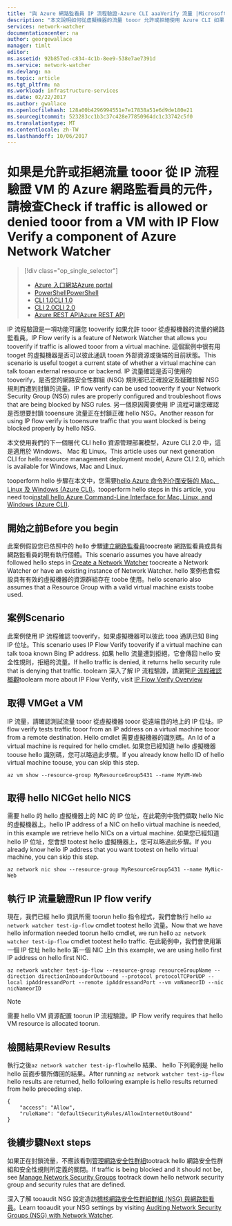 ```yaml
---
title: "與 Azure 網路監看員 IP 流程驗證-Azure CLI aaaVerify 流量 |Microsoft 文件"
description: "本文說明如何從虛擬機器的流量 tooor 允許或拒絕使用 Azure CLI 如果 toocheck"
services: network-watcher
documentationcenter: na
author: georgewallace
manager: timlt
editor: 
ms.assetid: 92b857ed-c834-4c1b-8ee9-538e7ae7391d
ms.service: network-watcher
ms.devlang: na
ms.topic: article
ms.tgt_pltfrm: na
ms.workload: infrastructure-services
ms.date: 02/22/2017
ms.author: gwallace
ms.openlocfilehash: 128a00b4296994551e7e17838a51e6d9de180e21
ms.sourcegitcommit: 523283cc1b3c37c428e77850964dc1c33742c5f0
ms.translationtype: MT
ms.contentlocale: zh-TW
ms.lasthandoff: 10/06/2017
---
```

# <a name="check-if-traffic-is-allowed-or-denied-tooor-from-a-vm-with-ip-flow-verify-a-component-of-azure-network-watcher"></a><span data-ttu-id="c8510-103">如果是允許或拒絕流量 tooor 從 IP 流程驗證 VM 的 Azure 網路監看員的元件，請檢查</span><span class="sxs-lookup"><span data-stu-id="c8510-103">Check if traffic is allowed or denied tooor from a VM with IP Flow Verify a component of Azure Network Watcher</span></span>

> [!div class="op_single_selector"]
> - [<span data-ttu-id="c8510-104">Azure 入口網站</span><span class="sxs-lookup"><span data-stu-id="c8510-104">Azure portal</span></span>](network-watcher-check-ip-flow-verify-portal.md)
> - [<span data-ttu-id="c8510-105">PowerShell</span><span class="sxs-lookup"><span data-stu-id="c8510-105">PowerShell</span></span>](network-watcher-check-ip-flow-verify-powershell.md)
> - [<span data-ttu-id="c8510-106">CLI 1.0</span><span class="sxs-lookup"><span data-stu-id="c8510-106">CLI 1.0</span></span>](network-watcher-check-ip-flow-verify-cli-nodejs.md)
> - [<span data-ttu-id="c8510-107">CLI 2.0</span><span class="sxs-lookup"><span data-stu-id="c8510-107">CLI 2.0</span></span>](network-watcher-check-ip-flow-verify-cli.md)
> - [<span data-ttu-id="c8510-108">Azure REST API</span><span class="sxs-lookup"><span data-stu-id="c8510-108">Azure REST API</span></span>](network-watcher-check-ip-flow-verify-rest.md)


<span data-ttu-id="c8510-109">IP 流程驗證是一項功能可讓您 tooverify 如果允許 tooor 從虛擬機器的流量的網路監看員。</span><span class="sxs-lookup"><span data-stu-id="c8510-109">IP Flow verify is a feature of Network Watcher that allows you tooverify if traffic is allowed tooor from a virtual machine.</span></span> <span data-ttu-id="c8510-110">這個案例中很有用 tooget 的虛擬機器是否可以彼此通訊 tooan 外部資源或後端的目前狀態。</span><span class="sxs-lookup"><span data-stu-id="c8510-110">This scenario is useful tooget a current state of whether a virtual machine can talk tooan external resource or backend.</span></span> <span data-ttu-id="c8510-111">IP 流量確認是否可使用的 tooverify，是否您的網路安全性群組 (NSG) 規則都已正確設定及疑難排解 NSG 規則而遭到封鎖的流量。</span><span class="sxs-lookup"><span data-stu-id="c8510-111">IP flow verify can be used tooverify if your Network Security Group (NSG) rules are properly configured and troubleshoot flows that are being blocked by NSG rules.</span></span> <span data-ttu-id="c8510-112">另一個原因需要使用 IP 流程可讓您確認是否想要封鎖 tooensure 流量正在封鎖正確 hello NSG。</span><span class="sxs-lookup"><span data-stu-id="c8510-112">Another reason for using IP flow verify is tooensure traffic that you want blocked is being blocked properly by hello NSG.</span></span>

<span data-ttu-id="c8510-113">本文使用我們的下一個層代 CLI hello 資源管理部署模型，Azure CLI 2.0 中，這是適用於 Windows、 Mac 和 Linux。</span><span class="sxs-lookup"><span data-stu-id="c8510-113">This article uses our next generation CLI for hello resource management deployment model, Azure CLI 2.0, which is available for Windows, Mac and Linux.</span></span>

<span data-ttu-id="c8510-114">tooperform hello 步驟在本文中，您需要[hello Azure 命令列介面安裝的 Mac、 Linux 及 Windows (Azure CLI)](https://docs.microsoft.com/en-us/cli/azure/install-az-cli2)。</span><span class="sxs-lookup"><span data-stu-id="c8510-114">tooperform hello steps in this article, you need too[install hello Azure Command-Line Interface for Mac, Linux, and Windows (Azure CLI)](https://docs.microsoft.com/en-us/cli/azure/install-az-cli2).</span></span>

## <a name="before-you-begin"></a><span data-ttu-id="c8510-115">開始之前</span><span class="sxs-lookup"><span data-stu-id="c8510-115">Before you begin</span></span>

<span data-ttu-id="c8510-116">此案例假設您已依照中的 hello 步驟[建立網路監看員](network-watcher-create.md)toocreate 網路監看員或具有網路監看員的現有執行個體。</span><span class="sxs-lookup"><span data-stu-id="c8510-116">This scenario assumes you have already followed hello steps in [Create a Network Watcher](network-watcher-create.md) toocreate a Network Watcher or have an existing instance of Network Watcher.</span></span> <span data-ttu-id="c8510-117">hello 案例也會假設具有有效的虛擬機器的資源群組存在 toobe 使用。</span><span class="sxs-lookup"><span data-stu-id="c8510-117">hello scenario also assumes that a Resource Group with a valid virtual machine exists toobe used.</span></span>

## <a name="scenario"></a><span data-ttu-id="c8510-118">案例</span><span class="sxs-lookup"><span data-stu-id="c8510-118">Scenario</span></span>

<span data-ttu-id="c8510-119">此案例使用 IP 流程確認 tooverify，如果虛擬機器可以彼此 tooa 通訊已知 Bing IP 位址。</span><span class="sxs-lookup"><span data-stu-id="c8510-119">This scenario uses IP Flow Verify tooverify if a virtual machine can talk tooa known Bing IP address.</span></span> <span data-ttu-id="c8510-120">如果 hello 流量遭到拒絕，它會傳回 hello 安全性規則，拒絕的流量。</span><span class="sxs-lookup"><span data-stu-id="c8510-120">If hello traffic is denied, it returns hello security rule that is denying that traffic.</span></span> <span data-ttu-id="c8510-121">toolearn 深入了解 IP 流程驗證，請瀏覽[IP 流程確認概觀](network-watcher-ip-flow-verify-overview.md)</span><span class="sxs-lookup"><span data-stu-id="c8510-121">toolearn more about IP Flow Verify, visit [IP Flow Verify Overview](network-watcher-ip-flow-verify-overview.md)</span></span>

## <a name="get-a-vm"></a><span data-ttu-id="c8510-122">取得 VM</span><span class="sxs-lookup"><span data-stu-id="c8510-122">Get a VM</span></span>

<span data-ttu-id="c8510-123">IP 流量，請確認測試流量 tooor 從虛擬機器 tooor 從遠端目的地上的 IP 位址。</span><span class="sxs-lookup"><span data-stu-id="c8510-123">IP flow verify tests traffic tooor from an IP address on a virtual machine tooor from a remote destination.</span></span> <span data-ttu-id="c8510-124">Hello cmdlet 需要虛擬機器的識別碼。</span><span class="sxs-lookup"><span data-stu-id="c8510-124">An Id of a virtual machine is required for hello cmdlet.</span></span> <span data-ttu-id="c8510-125">如果您已經知道 hello 虛擬機器 toouse hello 識別碼，您可以略過此步驟。</span><span class="sxs-lookup"><span data-stu-id="c8510-125">If you already know hello ID of hello virtual machine toouse, you can skip this step.</span></span>

```azurecli
az vm show --resource-group MyResourceGroup5431 --name MyVM-Web
```

## <a name="get-hello-nics"></a><span data-ttu-id="c8510-126">取得 hello NIC</span><span class="sxs-lookup"><span data-stu-id="c8510-126">Get hello NICS</span></span>

<span data-ttu-id="c8510-127">需要 hello 的 hello 虛擬機器上的 NIC 的 IP 位址，在此範例中我們擷取 hello Nic 的虛擬機器上。</span><span class="sxs-lookup"><span data-stu-id="c8510-127">hello IP address of a NIC on hello virtual machine is needed, in this example we retrieve hello NICs on a virtual machine.</span></span> <span data-ttu-id="c8510-128">如果您已經知道 hello IP 位址，您會想 tootest hello 虛擬機器上，您可以略過此步驟。</span><span class="sxs-lookup"><span data-stu-id="c8510-128">If you already know hello IP address that you want tootest on hello virtual machine, you can skip this step.</span></span>

```azurecli
az network nic show --resource-group MyResourceGroup5431 --name MyNic-Web
```

## <a name="run-ip-flow-verify"></a><span data-ttu-id="c8510-129">執行 IP 流量驗證</span><span class="sxs-lookup"><span data-stu-id="c8510-129">Run IP flow verify</span></span>

<span data-ttu-id="c8510-130">現在，我們已經 hello 資訊所需 toorun hello 指令程式，我們會執行 hello `az network watcher test-ip-flow` cmdlet tootest hello 流量。</span><span class="sxs-lookup"><span data-stu-id="c8510-130">Now that we have hello information needed toorun hello cmdlet, we run hello `az network watcher test-ip-flow` cmdlet tootest hello traffic.</span></span> <span data-ttu-id="c8510-131">在此範例中，我們會使用第一個 IP 位址 hello hello 第一個 NIC 上</span><span class="sxs-lookup"><span data-stu-id="c8510-131">In this example, we are using hello first IP address on hello first NIC.</span></span>

```azurecli
az network watcher test-ip-flow --resource-group resourceGroupName --direction directionInboundorOutbound --protocol protocolTCPorUDP --local ipAddressandPort --remote ipAddressandPort --vm vmNameorID --nic nicNameorID
```

> [!NOTE]
> <span data-ttu-id="c8510-132">需要 hello VM 資源配置 toorun IP 流程驗證。</span><span class="sxs-lookup"><span data-stu-id="c8510-132">IP Flow verify requires that hello VM resource is allocated toorun.</span></span>

## <a name="review-results"></a><span data-ttu-id="c8510-133">檢閱結果</span><span class="sxs-lookup"><span data-stu-id="c8510-133">Review Results</span></span>

<span data-ttu-id="c8510-134">執行之後`az network watcher test-ip-flow`hello 結果、 hello 下列範例是 hello hello 前面步驟所傳回的結果。</span><span class="sxs-lookup"><span data-stu-id="c8510-134">After running `az network watcher test-ip-flow` hello results are returned, hello following example is hello results returned from hello preceding step.</span></span>

```azurecli
{
    "access": "Allow",
    "ruleName": "defaultSecurityRules/AllowInternetOutBound"
}
```

## <a name="next-steps"></a><span data-ttu-id="c8510-135">後續步驟</span><span class="sxs-lookup"><span data-stu-id="c8510-135">Next steps</span></span>

<span data-ttu-id="c8510-136">如果正在封鎖流量，不應該看到[管理網路安全性群組](../virtual-network/virtual-network-manage-nsg-arm-portal.md)tootrack hello 網路安全性群組和安全性規則所定義的關閉。</span><span class="sxs-lookup"><span data-stu-id="c8510-136">If traffic is being blocked and it should not be, see [Manage Network Security Groups](../virtual-network/virtual-network-manage-nsg-arm-portal.md) tootrack down hello network security group and security rules that are defined.</span></span>

<span data-ttu-id="c8510-137">深入了解 tooaudit NSG 設定造訪[稽核網路安全性群組群組 (NSG) 與網路監看員](network-watcher-nsg-auditing-powershell.md)。</span><span class="sxs-lookup"><span data-stu-id="c8510-137">Learn tooaudit your NSG settings by visiting [Auditing Network Security Groups (NSG) with Network Watcher](network-watcher-nsg-auditing-powershell.md).</span></span>

[1]: ./media/network-watcher-check-ip-flow-verify-portal/figure1.png
[2]: ./media/network-watcher-check-ip-flow-verify-portal/figure2.png
